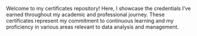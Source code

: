 Welcome to my certificates repository!
Here, I showcase the credentials I’ve earned throughout my academic and professional journey. These certificates represent my commitment to continuous learning and my proficiency in various areas relevant to data analysis and management.
